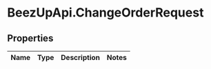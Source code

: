 # BeezUpApi.ChangeOrderRequest

## Properties
Name | Type | Description | Notes
------------ | ------------- | ------------- | -------------


